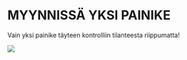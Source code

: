 


<h1>MYYNNISSÄ YKSI PAINIKE</h1>
<p>Vain yksi painike täyteen kontrolliin tilanteesta riippumatta!</p>

<img src="https://img-9gag-fun.9cache.com/photo/aKDeR3Z_700bwp.webp">
</body>
</html>
